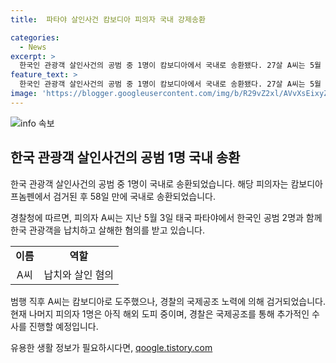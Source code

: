 ```yaml
---
title:  파타야 살인사건 캄보디아 피의자 국내 강제송환

categories:
  - News
excerpt: >
  한국인 관광객 살인사건의 공범 중 1명이 캄보디아에서 국내로 송환됐다. 27살 A씨는 5월 태국에서 한국인 피해자를 납치하고 살해한 혐의를 받고 있으며, 약 58일 만에 캄보디아에서 검거됐다. 다른 공범 B씨는 이미 국내에서 재판을 받고 있고, 나머지 1명은 아직 해외 도피 중이지만 국제공조를 통해 검거할 예정이다. 경찰은 이 사건을 해결하기 위해 노력하고 있다.
feature_text: >
  한국인 관광객 살인사건의 공범 중 1명이 캄보디아에서 국내로 송환됐다. 27살 A씨는 5월 태국에서 한국인 피해자를 납치하고 살해한 혐의를 받고 있으며, 약 58일 만에 캄보디아에서 검거됐다. 다른 공범 B씨는 이미 국내에서 재판을 받고 있고, 나머지 1명은 아직 해외 도피 중이지만 국제공조를 통해 검거할 예정이다. 경찰은 이 사건을 해결하기 위해 노력하고 있다.
image: 'https://blogger.googleusercontent.com/img/b/R29vZ2xl/AVvXsEixyZcFfHzMRdzZMjFBmAUKJYCLCGyLL1o632UiGVXcaFdKo_bkvkuCioo0uUKlGfBVcT3P84aROyZIXSBEx3Aw5nCQ3pTgDom1WDC4m8eifvWiAmWEEVb4x6G_l8C0QH225ldMjyaFvpxGEBGNO37VmDTDMHGhJPq73UglMfDca1-0aw/s1600/blogspot.png'
---
```


<p><img src="https://blogger.googleusercontent.com/img/b/R29vZ2xl/AVvXsEixyZcFfHzMRdzZMjFBmAUKJYCLCGyLL1o632UiGVXcaFdKo_bkvkuCioo0uUKlGfBVcT3P84aROyZIXSBEx3Aw5nCQ3pTgDom1WDC4m8eifvWiAmWEEVb4x6G_l8C0QH225ldMjyaFvpxGEBGNO37VmDTDMHGhJPq73UglMfDca1-0aw/s1600/blogspot.png" alt="info 속보" /></p>

<h2 data-ke-size="size26">한국 관광객 살인사건의 공범 1명 국내 송환</h2>

<p>한국 관광객 살인사건의 공범 중 1명이 국내로 송환되었습니다. 해당 피의자는 캄보디아 프놈펜에서 검거된 후 58일 만에 국내로 송환되었습니다.</p>

<p data-ke-size="size16">경찰청에 따르면, 피의자 A씨는 지난 5월 3일 태국 파타야에서 한국인 공범 2명과 함께 한국 관광객을 납치하고 살해한 혐의를 받고 있습니다.</p>

<table>
    <tr>
        <td style="text-align: center; height: 17px;"><b>이름</b></td>
        <td style="text-align: center; height: 17px;"><b>역할</b></td>
    </tr>
    <tr>
        <td style="text-align: center; height: 17px;">A씨</td>
        <td style="text-align: center; height: 17px;">납치와 살인 혐의</td>
    </tr>
</table>

<p data-ke-size="size16">범행 직후 A씨는 캄보디아로 도주했으나, 경찰의 국제공조 노력에 의해 검거되었습니다. 현재 나머지 피의자 1명은 아직 해외 도피 중이며, 경찰은 국제공조를 통해 추가적인 수사를 진행할 예정입니다.</p>
유용한 생활 정보가 필요하시다면, <a href="https://qoogle.tistory.com" rel="dofollow">qoogle.tistory.com</a>


